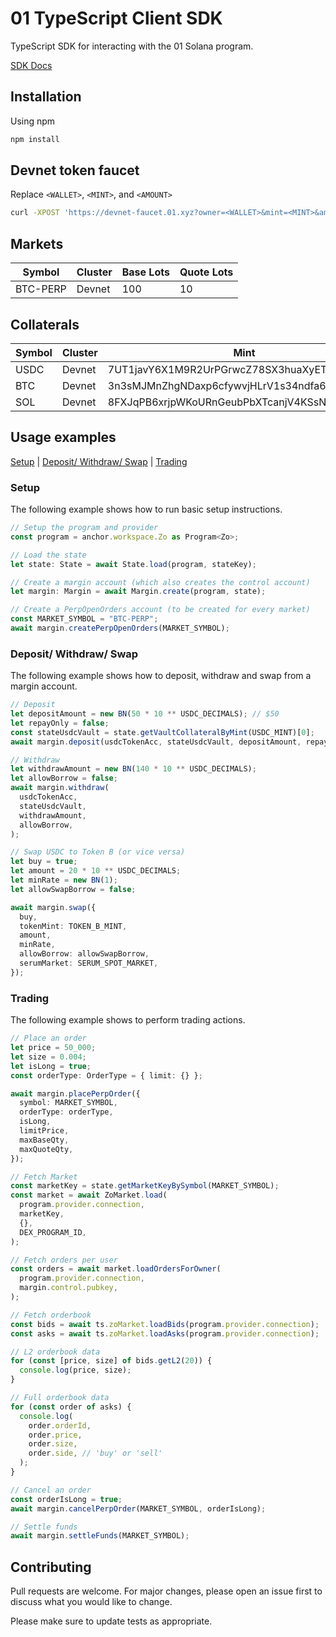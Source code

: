 # 01 TypeScript Client SDK

TypeScript SDK for interacting with the 01 Solana program.

[SDK Docs](https://01protocol.github.io/zo-client/)

## Installation

Using npm

```bash
npm install
```

## Devnet token faucet 
Replace `<WALLET>`, `<MINT>`, and `<AMOUNT>`
```bash 
curl -XPOST 'https://devnet-faucet.01.xyz?owner=<WALLET>&mint=<MINT>&amount=<AMOUNT>'
```

## Markets
| Symbol      | Cluster | Base Lots | Quote Lots |
| ----------- | ------- | --------- | ---------- |
| BTC-PERP    | Devnet  | 100       | 10         |

## Collaterals 
| Symbol      | Cluster | Mint                                         | Decimals |
| ----------- | ------- | -------------------------------------------- | -------- |
| USDC        | Devnet  | 7UT1javY6X1M9R2UrPGrwcZ78SX3huaXyETff5hm5YdX | 6        |
| BTC         | Devnet  | 3n3sMJMnZhgNDaxp6cfywvjHLrV1s34ndfa6xAaYvpRs | 6        |
| SOL         | Devnet  | 8FXJqPB6xrjpWKoURnGeubPbXTcanjV4KSsN8gQYqdvM | 9        |

## Usage examples

[Setup](#setup) | [Deposit/ Withdraw/ Swap](#deposit) | [Trading](#trading)

### <a name="setup"></a> Setup

The following example shows how to run basic setup instructions.

```typescript
// Setup the program and provider
const program = anchor.workspace.Zo as Program<Zo>;

// Load the state
let state: State = await State.load(program, stateKey);

// Create a margin account (which also creates the control account)
let margin: Margin = await Margin.create(program, state);

// Create a PerpOpenOrders account (to be created for every market)
const MARKET_SYMBOL = "BTC-PERP";
await margin.createPerpOpenOrders(MARKET_SYMBOL);
```

### <a name="deposit"></a> Deposit/ Withdraw/ Swap

The following example shows how to deposit, withdraw and swap from a margin account.

```typescript
// Deposit
let depositAmount = new BN(50 * 10 ** USDC_DECIMALS); // $50
let repayOnly = false;
const stateUsdcVault = state.getVaultCollateralByMint(USDC_MINT)[0];
await margin.deposit(usdcTokenAcc, stateUsdcVault, depositAmount, repayOnly);

// Withdraw
let withdrawAmount = new BN(140 * 10 ** USDC_DECIMALS);
let allowBorrow = false;
await margin.withdraw(
  usdcTokenAcc,
  stateUsdcVault,
  withdrawAmount,
  allowBorrow,
);

// Swap USDC to Token B (or vice versa)
let buy = true;
let amount = 20 * 10 ** USDC_DECIMALS;
let minRate = new BN(1);
let allowSwapBorrow = false;

await margin.swap({
  buy,
  tokenMint: TOKEN_B_MINT,
  amount,
  minRate,
  allowBorrow: allowSwapBorrow,
  serumMarket: SERUM_SPOT_MARKET,
});
```

### <a name="trading"></a> Trading

The following example shows to perform trading actions.

```typescript
// Place an order
let price = 50_000;
let size = 0.004;
let isLong = true;
const orderType: OrderType = { limit: {} };

await margin.placePerpOrder({
  symbol: MARKET_SYMBOL,
  orderType: orderType,
  isLong,
  limitPrice,
  maxBaseQty,
  maxQuoteQty,
});

// Fetch Market
const marketKey = state.getMarketKeyBySymbol(MARKET_SYMBOL);
const market = await ZoMarket.load(
  program.provider.connection,
  marketKey,
  {},
  DEX_PROGRAM_ID,
);

// Fetch orders per user
const orders = await market.loadOrdersForOwner(
  program.provider.connection,
  margin.control.pubkey,
);

// Fetch orderbook
const bids = await ts.zoMarket.loadBids(program.provider.connection);
const asks = await ts.zoMarket.loadAsks(program.provider.connection);

// L2 orderbook data
for (const [price, size] of bids.getL2(20)) {
  console.log(price, size);
}

// Full orderbook data
for (const order of asks) {
  console.log(
    order.orderId,
    order.price,
    order.size,
    order.side, // 'buy' or 'sell'
  );
}

// Cancel an order
const orderIsLong = true;
await margin.cancelPerpOrder(MARKET_SYMBOL, orderIsLong);

// Settle funds
await margin.settleFunds(MARKET_SYMBOL);
```

## Contributing

Pull requests are welcome. For major changes, please open an issue first to discuss what you would like to change.

Please make sure to update tests as appropriate.
